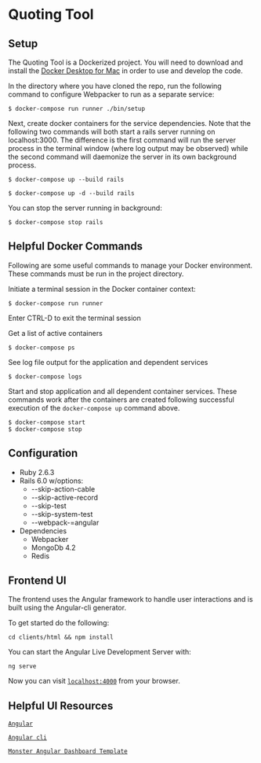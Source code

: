 # Quoting Tool


## Setup
The Quoting Tool is a Dockerized project.  You will need to download and install the [Docker Desktop for Mac](https://docs.docker.com/docker-for-mac/install/) in order to use and develop the code.

In the directory where you have cloned the repo, run the following command to configure Webpacker to run as a separate service:

```
$ docker-compose run runner ./bin/setup
```

Next, create docker containers for the service dependencies.  Note that the following two commands will both start a rails server running on localhost:3000.  The difference is the first command will run the server process in the terminal window (where log output may be observed) while the second command will daemonize the server in its own background process.  

```
$ docker-compose up --build rails
```

```
$ docker-compose up -d --build rails
```

You can stop the server running in background:

```
$ docker-compose stop rails
```

## Helpful Docker Commands

Following are some useful commands to manage your Docker environment.  These commands must be run in the project directory.


Initiate a terminal session in the Docker container context:

```
$ docker-compose run runner
```

Enter CTRL-D to exit the terminal session

Get a list of active containers

```
$ docker-compose ps
```

See log file output for the application and dependent services

```
$ docker-compose logs
```

Start and stop application and all dependent container services.  These commands work after the containers are created following successful execution of the ```docker-compose up``` command above.

```
$ docker-compose start
$ docker-compose stop
```


## Configuration

* Ruby 2.6.3
* Rails 6.0 w/options:
  * --skip-action-cable
  * --skip-active-record
  * --skip-test
  * --skip-system-test
  * --webpack-=angular
* Dependencies
  *  Webpacker
  *  MongoDb 4.2
  *  Redis

## Frontend UI

The frontend uses the Angular framework to handle user interactions and is built using the Angular-cli generator.

To get started do the following:

```
cd clients/html && npm install
```

You can start the Angular Live Development Server with:

```
ng serve
```

Now you can visit [`localhost:4000`](http://localhost:4000) from your browser.

## Helpful UI Resources

[`Angular`](https://angular.io/)

[`Angular cli`](https://cli.angular.io/)

[`Monster Angular Dashboard Template`](https://www.wrappixel.com/demos/angular-admin-templates/monster-angular/docs/documentation.html)
